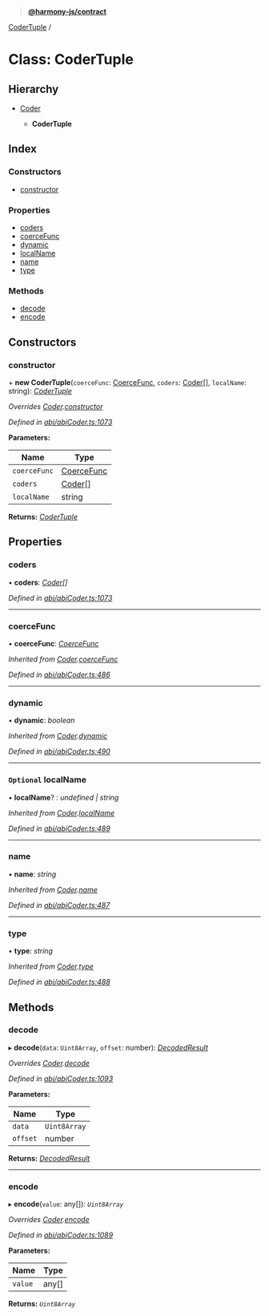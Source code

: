 > **[@harmony-js/contract](../README.md)**

[CoderTuple](codertuple.md) /

# Class: CoderTuple

## Hierarchy

* [Coder](coder.md)

  * **CoderTuple**

## Index

### Constructors

* [constructor](codertuple.md#constructor)

### Properties

* [coders](codertuple.md#coders)
* [coerceFunc](codertuple.md#coercefunc)
* [dynamic](codertuple.md#dynamic)
* [localName](codertuple.md#optional-localname)
* [name](codertuple.md#name)
* [type](codertuple.md#type)

### Methods

* [decode](codertuple.md#decode)
* [encode](codertuple.md#encode)

## Constructors

###  constructor

\+ **new CoderTuple**(`coerceFunc`: [CoerceFunc](../README.md#coercefunc), `coders`: [Coder](coder.md)[], `localName`: string): *[CoderTuple](codertuple.md)*

*Overrides [Coder](coder.md).[constructor](coder.md#constructor)*

*Defined in [abi/abiCoder.ts:1073](https://github.com/harmony-one/sdk/blob/3ec028a/packages/harmony-contract/src/abi/abiCoder.ts#L1073)*

**Parameters:**

Name | Type |
------ | ------ |
`coerceFunc` | [CoerceFunc](../README.md#coercefunc) |
`coders` | [Coder](coder.md)[] |
`localName` | string |

**Returns:** *[CoderTuple](codertuple.md)*

## Properties

###  coders

• **coders**: *[Coder](coder.md)[]*

*Defined in [abi/abiCoder.ts:1073](https://github.com/harmony-one/sdk/blob/3ec028a/packages/harmony-contract/src/abi/abiCoder.ts#L1073)*

___

###  coerceFunc

• **coerceFunc**: *[CoerceFunc](../README.md#coercefunc)*

*Inherited from [Coder](coder.md).[coerceFunc](coder.md#coercefunc)*

*Defined in [abi/abiCoder.ts:486](https://github.com/harmony-one/sdk/blob/3ec028a/packages/harmony-contract/src/abi/abiCoder.ts#L486)*

___

###  dynamic

• **dynamic**: *boolean*

*Inherited from [Coder](coder.md).[dynamic](coder.md#dynamic)*

*Defined in [abi/abiCoder.ts:490](https://github.com/harmony-one/sdk/blob/3ec028a/packages/harmony-contract/src/abi/abiCoder.ts#L490)*

___

### `Optional` localName

• **localName**? : *undefined | string*

*Inherited from [Coder](coder.md).[localName](coder.md#optional-localname)*

*Defined in [abi/abiCoder.ts:489](https://github.com/harmony-one/sdk/blob/3ec028a/packages/harmony-contract/src/abi/abiCoder.ts#L489)*

___

###  name

• **name**: *string*

*Inherited from [Coder](coder.md).[name](coder.md#name)*

*Defined in [abi/abiCoder.ts:487](https://github.com/harmony-one/sdk/blob/3ec028a/packages/harmony-contract/src/abi/abiCoder.ts#L487)*

___

###  type

• **type**: *string*

*Inherited from [Coder](coder.md).[type](coder.md#type)*

*Defined in [abi/abiCoder.ts:488](https://github.com/harmony-one/sdk/blob/3ec028a/packages/harmony-contract/src/abi/abiCoder.ts#L488)*

## Methods

###  decode

▸ **decode**(`data`: `Uint8Array`, `offset`: number): *[DecodedResult](../interfaces/decodedresult.md)*

*Overrides [Coder](coder.md).[decode](coder.md#abstract-decode)*

*Defined in [abi/abiCoder.ts:1093](https://github.com/harmony-one/sdk/blob/3ec028a/packages/harmony-contract/src/abi/abiCoder.ts#L1093)*

**Parameters:**

Name | Type |
------ | ------ |
`data` | `Uint8Array` |
`offset` | number |

**Returns:** *[DecodedResult](../interfaces/decodedresult.md)*

___

###  encode

▸ **encode**(`value`: any[]): *`Uint8Array`*

*Overrides [Coder](coder.md).[encode](coder.md#abstract-encode)*

*Defined in [abi/abiCoder.ts:1089](https://github.com/harmony-one/sdk/blob/3ec028a/packages/harmony-contract/src/abi/abiCoder.ts#L1089)*

**Parameters:**

Name | Type |
------ | ------ |
`value` | any[] |

**Returns:** *`Uint8Array`*